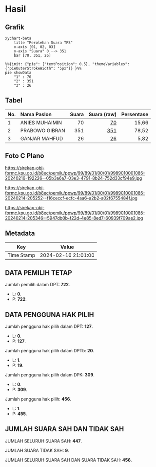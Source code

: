 # Hasil

## Grafik

```mermaid
xychart-beta
    title "Perolehan Suara TPS"
    x-axis [01, 02, 03]
    y-axis "Suara" 0 --> 351
    bar [70, 351, 26]
```

```mermaid
%%{init: {"pie": {"textPosition": 0.5}, "themeVariables": {"pieOuterStrokeWidth": "5px"}} }%%
pie showData
    "1" : 70
    "2" : 351
    "3" : 26
```

## Tabel

| No. | Nama Paslon    | Suara | Suara (raw) | Persentase |
|:--- |:-------------- | -----:| -----------:| ----------:|
| 1   | ANIES MUHAIMIN | 70    | [70][p-1]   | 15,66      |
| 2   | PRABOWO GIBRAN | 351   | [351][p-2]  | 78,52      |
| 3   | GANJAR MAHFUD  | 26    | [26][p-3]   | 5,82       |


[p-1]: https://github.com/gigit-pemilu/pemilu-2024-99-luar-negeri/blob/main/pilpres/hitung-suara/sub/99-luar-negeri/sub/89-penang-malaysia/sub/01-penang-malaysia/sub/0001-penang-malaysia/sub/085-ksk-070/sub/paslon-1.txt
[p-2]: https://github.com/gigit-pemilu/pemilu-2024-99-luar-negeri/blob/main/pilpres/hitung-suara/sub/99-luar-negeri/sub/89-penang-malaysia/sub/01-penang-malaysia/sub/0001-penang-malaysia/sub/085-ksk-070/sub/paslon-2.txt
[p-3]: https://github.com/gigit-pemilu/pemilu-2024-99-luar-negeri/blob/main/pilpres/hitung-suara/sub/99-luar-negeri/sub/89-penang-malaysia/sub/01-penang-malaysia/sub/0001-penang-malaysia/sub/085-ksk-070/sub/paslon-3.txt

## Foto C Plano

https://sirekap-obj-formc.kpu.go.id/b8ec/pemilu/ppwp/99/89/01/00/01/9989010001085-20240216-192226--05b3a6a7-03e3-4791-8b24-752d33cf94e9.jpg

https://sirekap-obj-formc.kpu.go.id/b8ec/pemilu/ppwp/99/89/01/00/01/9989010001085-20240214-205252--f16ceccf-ecfc-4aa6-a2b2-a02f6755484f.jpg

https://sirekap-obj-formc.kpu.go.id/b8ec/pemilu/ppwp/99/89/01/00/01/9989010001085-20240214-205346--5947db0b-f22d-4e85-8ed7-60939f709ae2.jpg


## Metadata

| Key        | Value               |
| ---------- | ------------------- |
| Time Stamp | 2024-02-16 21:01:00 |


## DATA PEMILIH TETAP

Jumlah pemilih dalam DPT: **722**.
 * L: **0**.
 * P: **722**.

## DATA PENGGUNA HAK PILIH

Jumlah pengguna hak pilih dalam DPT: **127**.
 * L: **0**.
 * P: **127**.

Jumlah pengguna hak pilih dalam DPTb: **20**.
 * L: **1**.
 * P: **19**.

Jumlah pengguna hak pilih dalam DPK: **309**.
 * L: **0**.
 * P: **309**.

Jumlah pengguna hak pilih: **456**.
 * L: **1**.
 * P: **455**.

## JUMLAH SUARA SAH DAN TIDAK SAH

JUMLAH SELURUH SUARA SAH: **447**.

JUMLAH SUARA TIDAK SAH: **9**.

JUMLAH SELURUH SUARA SAH DAN SUARA TIDAK SAH: **456**.


